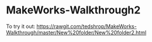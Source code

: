# MakeWorks-Walkthrough2

To try it out: https://rawgit.com/tedshrop/MakeWorks-Walkthrough/master/New%20folder/New%20folder2.html
